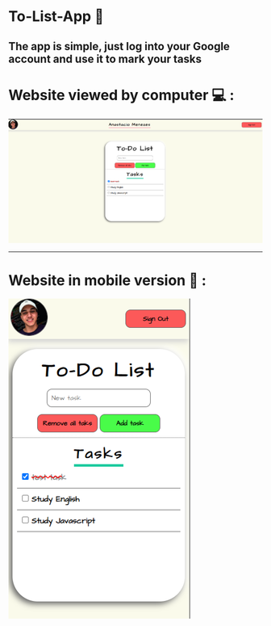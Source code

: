 # **To-List-App :bookmark_tabs:** 

## The app is simple, just log into your Google account and use it to mark your tasks


# **Website viewed by computer 💻 :**
![website viewed by computer](./assets/readme-images/Desktop.png)

---

# **Website in mobile version :iphone: :** 
![website in mobile version](./assets/readme-images/Mobile.png)





